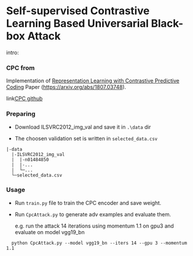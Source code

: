 # Self-supervised Contrastive Learning Based Universarial Black-box Attack
intro:

### CPC from

Implementation of [Representation Learning with Contrastive Predictive Coding](https://arxiv.org/abs/1807.03748) Paper (https://arxiv.org/abs/1807.03748).

link[CPC github](https://github.com/vwrj/CPC/tree/f263b969a1b41ba761342633fe46f0b8148a3212)

### Preparing

- Download ILSVRC2012_img_val and save it in `.\data` dir

- The choosen validation set is written in `selected_data.csv`
```
|-data
  |-ILSVRC2012_img_val
  |  |-n01484850
  |  |-...
  |  └─...
  └─selected_data.csv   
```

### Usage

- Run `train.py` file to train the CPC encoder and save weight.
- Run `CpcAttack.py` to generate adv examples and evaluate them.
  
  e.g. run the attack 14 iterations using momentum 1.1 on gpu3 and evaluate on model vgg19_bn
```
  python CpcAttack.py --model vgg19_bn --iters 14 --gpu 3 --momentum 1.1
```


